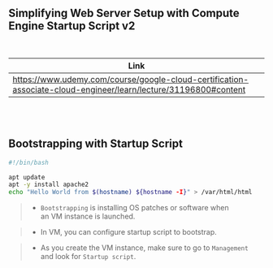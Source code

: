 ## Simplifying Web Server Setup with Compute Engine Startup Script v2

<br />

| Link |
| ---- |
| https://www.udemy.com/course/google-cloud-certification-associate-cloud-engineer/learn/lecture/31196800#content |

<br />
<br />



## Bootstrapping with Startup Script

```sh
#!/bin/bash

apt update
apt -y install apache2
echo "Hello World from $(hostname) ${hostname -I}" > /var/html/html
```

> - `Bootstrapping` is installing OS patches or software when <br />
    an VM instance is launched.

> - In VM, you can configure startup script to bootstrap.

> - As you create the VM instance, make sure to go to `Management` <br />
    and look for `Startup script`.
